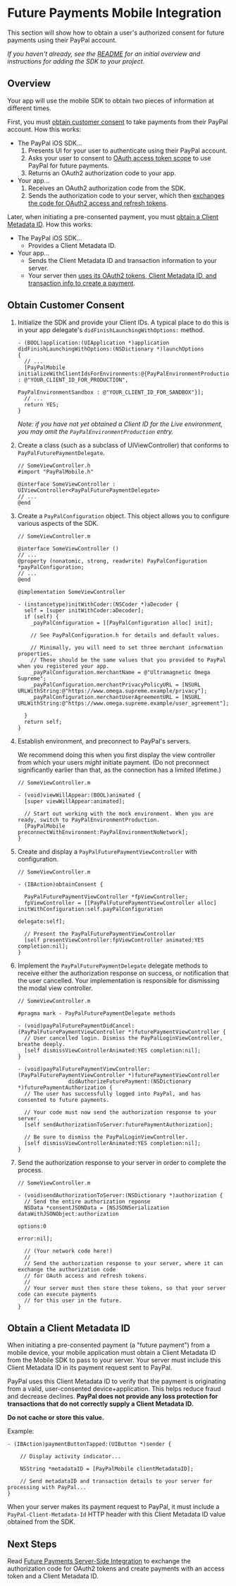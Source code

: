 Future Payments Mobile Integration
==================================

This section will show how to obtain a user's authorized consent for future payments using their PayPal account.

_If you haven't already, see the [README](../README.md) for an initial overview and instructions for adding the SDK to your project._


Overview
--------

Your app will use the mobile SDK to obtain two pieces of information at different times.

First, you must [obtain customer consent](#obtain-customer-consent) to take payments from their PayPal account. How this works:

* The PayPal iOS SDK...
    1. Presents UI for your user to authenticate using their PayPal account.
    2. Asks your user to consent to [OAuth access token scope](http://tools.ietf.org/html/rfc6749#page-23) to use PayPal for future payments.
    3. Returns an OAuth2 authorization code to your app.
* Your app...
    1. Receives an OAuth2 authorization code from the SDK.
    2. Sends the authorization code to your server, which then [exchanges the code for OAuth2 access and refresh tokens](future_payments_server.md#obtain-oauth2-tokens).

Later, when initiating a pre-consented payment, you must [obtain a Client Metadata ID](#obtain-a-client-metadata-id). How this works:

* The PayPal iOS SDK...
    * Provides a Client Metadata ID.
* Your app...
    * Sends the Client Metadata ID and transaction information to your server.
    * Your server then [uses its OAuth2 tokens, Client Metadata ID, and transaction info to create a payment](future_payments_server.md).


Obtain Customer Consent
-----------------------

1. Initialize the SDK and provide your Client IDs. A typical place to do this is in your app delegate's `didFinishLaunchingWithOptions:` method.

    ```obj-c
    - (BOOL)application:(UIApplication *)application didFinishLaunchingWithOptions:(NSDictionary *)launchOptions
    {
      // ...
      [PayPalMobile initializeWithClientIdsForEnvironments:@{PayPalEnvironmentProduction : @"YOUR_CLIENT_ID_FOR_PRODUCTION",
                                                             PayPalEnvironmentSandbox : @"YOUR_CLIENT_ID_FOR_SANDBOX"}];
      // ...
      return YES;
    }
    ```
    
    *Note: if you have not yet obtained a Client ID for the Live environment, you may omit the `PayPalEnvironmentProduction` entry.*

2. Create a class (such as a subclass of UIViewController) that conforms to `PayPalFuturePaymentDelegate`.

    ```obj-c
    // SomeViewController.h
    #import "PayPalMobile.h"

    @interface SomeViewController : UIViewController<PayPalFuturePaymentDelegate>
    // ...
    @end
    ```

3.  Create a `PayPalConfiguration` object. This object allows you to configure various aspects of the SDK.

    ```obj-c
    // SomeViewController.m

    @interface SomeViewController ()
    // ...
    @property (nonatomic, strong, readwrite) PayPalConfiguration *payPalConfiguration;
    // ...
    @end

    @implementation SomeViewController

    - (instancetype)initWithCoder:(NSCoder *)aDecoder {
      self = [super initWithCoder:aDecoder];
      if (self) {
        _payPalConfiguration = [[PayPalConfiguration alloc] init];

        // See PayPalConfiguration.h for details and default values.

        // Minimally, you will need to set three merchant information properties.
        // These should be the same values that you provided to PayPal when you registered your app.
        _payPalConfiguration.merchantName = @"Ultramagnetic Omega Supreme";
        _payPalConfiguration.merchantPrivacyPolicyURL = [NSURL URLWithString:@"https://www.omega.supreme.example/privacy"];
        _payPalConfiguration.merchantUserAgreementURL = [NSURL URLWithString:@"https://www.omega.supreme.example/user_agreement"];

      }
      return self;
    }
    ```

4. Establish environment, and preconnect to PayPal's servers.

   We recommend doing this when you first display the view controller from which your users *might* initiate payment.
   (Do not preconnect significantly earlier than that, as the connection has a limited lifetime.)

    ```obj-c
    // SomeViewController.m

    - (void)viewWillAppear:(BOOL)animated {
      [super viewWillAppear:animated];

      // Start out working with the mock environment. When you are ready, switch to PayPalEnvironmentProduction.
      [PayPalMobile preconnectWithEnvironment:PayPalEnvironmentNoNetwork];
    }
    ```

5. Create and display a `PayPalFuturePaymentViewController` with configuration.

    ```obj-c
    // SomeViewController.m

    - (IBAction)obtainConsent {

      PayPalFuturePaymentViewController *fpViewController;
      fpViewController = [[PayPalFuturePaymentViewController alloc] initWithConfiguration:self.payPalConfiguration
                                                                                 delegate:self];

      // Present the PayPalFuturePaymentViewController
      [self presentViewController:fpViewController animated:YES completion:nil];
    }
    ```

6. Implement the `PayPalFuturePaymentDelegate` delegate methods to receive either the authorization response on success,
   or notification that the user cancelled. Your implementation is responsible for dismissing the modal view controller.

    ```obj-c
    // SomeViewController.m

    #pragma mark - PayPalFuturePaymentDelegate methods

    - (void)payPalFuturePaymentDidCancel:(PayPalFuturePaymentViewController *)futurePaymentViewController {
      // User cancelled login. Dismiss the PayPalLoginViewController, breathe deeply.
      [self dismissViewControllerAnimated:YES completion:nil];
    }

    - (void)payPalFuturePaymentViewController:(PayPalFuturePaymentViewController *)futurePaymentViewController
                    didAuthorizeFuturePayment:(NSDictionary *)futurePaymentAuthorization {
      // The user has successfully logged into PayPal, and has consented to future payments.

      // Your code must now send the authorization response to your server.
      [self sendAuthorizationToServer:futurePaymentAuthorization];

      // Be sure to dismiss the PayPalLoginViewController.
      [self dismissViewControllerAnimated:YES completion:nil];
    }
    ```

7. Send the authorization response to your server in order to complete the process.

    ```obj-c
    // SomeViewController.m

    - (void)sendAuthorizationToServer:(NSDictionary *)authorization {
      // Send the entire authorization reponse
      NSData *consentJSONData = [NSJSONSerialization dataWithJSONObject:authorization
                                                                options:0
                                                                  error:nil];

      // (Your network code here!)
      //
      // Send the authorization response to your server, where it can exchange the authorization code
      // for OAuth access and refresh tokens.
      //
      // Your server must then store these tokens, so that your server code can execute payments
      // for this user in the future.
    }
    ```


Obtain a Client Metadata ID
---------------------------

When initiating a pre-consented payment (a "future payment") from a mobile device, your mobile application must obtain a Client Metadata ID from the Mobile SDK to pass to your server. Your server must include this Client Metadata ID in its payment request sent to PayPal.

PayPal uses this Client Metadata ID to verify that the payment is originating from a valid, user-consented device+application. This helps reduce fraud and decrease declines. **PayPal does not provide any loss protection for transactions that do not correctly supply a Client Metadata ID.**

**Do not cache or store this value.**

Example:

```obj-c
- (IBAction)paymentButtonTapped:(UIButton *)sender {

    // Display activity indicator...

    NSString *metadataID = [PayPalMobile clientMetadataID];

    // Send metadataID and transaction details to your server for processing with PayPal...
}
```

When your server makes its payment request to PayPal, it must include a `PayPal-Client-Metadata-Id` HTTP header with this Client Metadata ID value obtained from the SDK.




Next Steps
----------

Read [Future Payments Server-Side Integration](future_payments_server.md) to exchange the authorization code for OAuth2 tokens and create payments with an access token and a Client Metadata ID.

